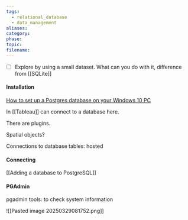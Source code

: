 ```yaml
---
tags:
  - relational_database
  - data_management
aliases: 
category: 
phase: 
topic: 
filename:
---
```

- [ ] Explore by using a small dataset. What can you do with it, difference from [[SQLite]]
#### Installation
[How to set up a Postgres database on your Windows 10 PC](https://www.youtube.com/watch?v=4J0V3AaiOns)

In [[Tableau]] can connect to a database here.

There are plugins.

Spatial objects?

Connections to database tables: hosted

#### Connecting

[[Adding a database to PostgreSQL]]

#### PGAdmin
pgadmin tools: to check system information

![[Pasted image 20250329081752.png]]